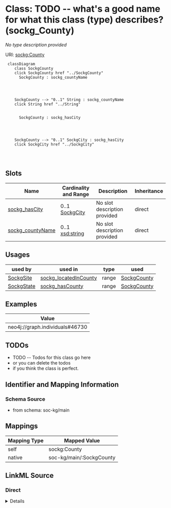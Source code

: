 

# Class: TODO -- what's a good name for what this class (type) describes? (sockg_County)


_No type description provided_





URI: [sockg:County](http://www.semanticweb.org/sockg/ontologies/2024/0/soil-carbon-ontology/County)






```mermaid
 classDiagram
    class SockgCounty
    click SockgCounty href "../SockgCounty"
      SockgCounty : sockg_countyName
        
          
    
    
    SockgCounty --> "0..1" String : sockg_countyName
    click String href "../String"

        
      SockgCounty : sockg_hasCity
        
          
    
    
    SockgCounty --> "0..1" SockgCity : sockg_hasCity
    click SockgCity href "../SockgCity"

        
      
```




<!-- no inheritance hierarchy -->


## Slots

| Name | Cardinality and Range | Description | Inheritance |
| ---  | --- | --- | --- |
| [sockg_hasCity](../slots/sockg_hasCity.md) | 0..1 <br/> [SockgCity](../classes/SockgCity.md) | No slot description provided | direct |
| [sockg_countyName](../slots/sockg_countyName.md) | 0..1 <br/> [xsd:string](http://www.w3.org/2001/XMLSchema#string) | No slot description provided | direct |





## Usages

| used by | used in | type | used |
| ---  | --- | --- | --- |
| [SockgSite](../classes/SockgSite.md) | [sockg_locatedInCounty](../slots/sockg_locatedInCounty.md) | range | [SockgCounty](../classes/SockgCounty.md) |
| [SockgState](../classes/SockgState.md) | [sockg_hasCounty](../slots/sockg_hasCounty.md) | range | [SockgCounty](../classes/SockgCounty.md) |







## Examples

| Value |
| --- |
| neo4j://graph.individuals#46730 |

## TODOs

* TODO -- Todos for this class go here
* or you can delete the todos
* if you think the class is perfect.

## Identifier and Mapping Information







### Schema Source


* from schema: soc-kg/main




## Mappings

| Mapping Type | Mapped Value |
| ---  | ---  |
| self | sockg:County |
| native | soc-kg/main/:SockgCounty |







## LinkML Source

<!-- TODO: investigate https://stackoverflow.com/questions/37606292/how-to-create-tabbed-code-blocks-in-mkdocs-or-sphinx -->

### Direct

<details>
```yaml
name: sockg_County
description: No type description provided
title: TODO -- what's a good name for what this class (type) describes?
todos:
- TODO -- Todos for this class go here
- or you can delete the todos
- if you think the class is perfect.
notes:
- There are 33 instances of this class.
examples:
- value: neo4j://graph.individuals#46730
from_schema: soc-kg/main
rank: 1000
slots:
- sockg_hasCity
- sockg_countyName
class_uri: sockg:County

```
</details>

### Induced

<details>
```yaml
name: sockg_County
description: No type description provided
title: TODO -- what's a good name for what this class (type) describes?
todos:
- TODO -- Todos for this class go here
- or you can delete the todos
- if you think the class is perfect.
notes:
- There are 33 instances of this class.
examples:
- value: neo4j://graph.individuals#46730
from_schema: soc-kg/main
rank: 1000
attributes:
  sockg_hasCity:
    name: sockg_hasCity
    description: No slot description provided
    todos:
    - TODO -- Todos for this slot go here
    - or you can delete the todos
    - if you think the class is perfect.
    comments:
    - 33 occurrences with subject type sockg:County and object type sockg:City.
    examples:
    - value: neo4j://graph.individuals#46724 sockg:hasCity neo4j://graph.individuals#46688
    from_schema: soc-kg/main
    rank: 1000
    slot_uri: sockg:hasCity
    alias: sockg_hasCity
    owner: sockg_County
    domain_of:
    - sockg_County
    range: sockg_City
  sockg_countyName:
    name: sockg_countyName
    description: No slot description provided
    todos:
    - TODO -- Todos for this slot go here
    - or you can delete the todos
    - if you think the class is perfect.
    comments:
    - 33 occurrences with subject type sockg:County and object type string.
    examples:
    - value: neo4j://graph.individuals#46740 sockg:countyName Brookings
    from_schema: soc-kg/main
    rank: 1000
    slot_uri: sockg:countyName
    alias: sockg_countyName
    owner: sockg_County
    domain_of:
    - sockg_County
    range: string
class_uri: sockg:County

```
</details>